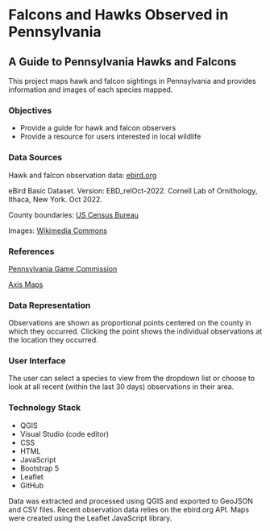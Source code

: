 # Falcons and Hawks Observed in Pennsylvania

## A Guide to Pennsylvania Hawks and Falcons
This project maps hawk and falcon sightings in Pennsylvania and provides information and images of each species mapped.

### Objectives
+ Provide a guide for hawk and falcon observers
+ Provide a resource for users interested in local wildlife

### Data Sources
Hawk and falcon observation data: [ebird.org](https://science.ebird.org/en/pa/use-ebird-data)

eBird Basic Dataset. Version: EBD_relOct-2022. Cornell Lab of Ornithology, Ithaca, New York. Oct 2022.

County boundaries: [US Census Bureau](https://catalog.data.gov/dataset/tiger-line-shapefile-2016-state-pennsylvania-current-county-subdivision-state-based)

Images: [Wikimedia Commons](https://commons.wikimedia.org/wiki/Main_Page)

### References 
[Pennsylvania Game Commission](https://www.pgc.pa.gov/Education/WildlifeNotesIndex/Pages/Hawks-and-Falcons.aspx)

[Axis Maps](https://www.axismaps.com/guide/proportional-symbols)

### Data Representation
Observations are shown as proportional points centered on the county in which they occurred. Clicking the point shows the individual observations at the location they occurred. 

### User Interface
The user can select a species to view from the dropdown list or choose to look at all recent (within the last 30 days) observations in their area.

### Technology Stack
+ QGIS
+ Visual Studio (code editor)
+ CSS
+ HTML
+ JavaScript
+ Bootstrap 5
+ Leaflet
+ GitHub

Data was extracted and processed using QGIS and exported to GeoJSON and CSV files. Recent observation data relies on the ebird.org API. 
Maps were created using the Leaflet JavaScript library.

